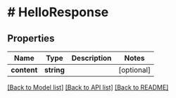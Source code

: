 # # HelloResponse

## Properties

Name | Type | Description | Notes
------------ | ------------- | ------------- | -------------
**content** | **string** |  | [optional]

[[Back to Model list]](../../README.md#models) [[Back to API list]](../../README.md#endpoints) [[Back to README]](../../README.md)
